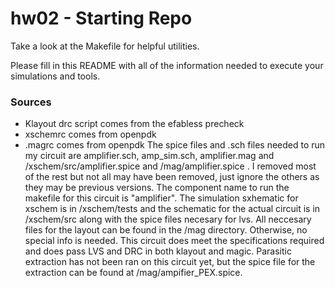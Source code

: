 # hw02 - Starting Repo

Take a look at the Makefile for helpful utilities.

Please fill in this README with all of the information needed to execute your simulations and tools.

### Sources
- Klayout drc script comes from the efabless precheck
- xschemrc comes from openpdk
- .magrc comes from openpdk
The spice files and .sch files needed to run  my circuit are amplifier.sch, amp_sim.sch, amplifier.mag and /xschem/src/amplifier.spice and /mag/amplifier.spice . I removed most of the rest but not all may have been removed, just ignore the others as they may be previous versions.
The component name to run the makefile for this circuit is "amplifier".
The simulation sxhematic for xschem is in /xschem/tests and the schematic for the actual circuit is in /xschem/src along with the spice files necesary for lvs. All neccesary files for the layout can be found in the /mag directory. Otherwise, no special info is needed. This circuit does meet the specifications required and does pass LVS and DRC in both klayout and magic. Parasitic extraction has not been ran on this circuit yet, but the spice file for  the extraction can be found at /mag/ampifier_PEX.spice. 
 
